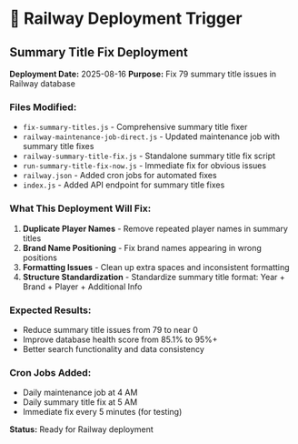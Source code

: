 # 🚀 Railway Deployment Trigger

## Summary Title Fix Deployment

**Deployment Date:** 2025-08-16
**Purpose:** Fix 79 summary title issues in Railway database

### Files Modified:
- `fix-summary-titles.js` - Comprehensive summary title fixer
- `railway-maintenance-job-direct.js` - Updated maintenance job with summary title fixes
- `railway-summary-title-fix.js` - Standalone summary title fix script
- `run-summary-title-fix-now.js` - Immediate fix for obvious issues
- `railway.json` - Added cron jobs for automated fixes
- `index.js` - Added API endpoint for summary title fixes

### What This Deployment Will Fix:
1. **Duplicate Player Names** - Remove repeated player names in summary titles
2. **Brand Name Positioning** - Fix brand names appearing in wrong positions
3. **Formatting Issues** - Clean up extra spaces and inconsistent formatting
4. **Structure Standardization** - Standardize summary title format: Year + Brand + Player + Additional Info

### Expected Results:
- Reduce summary title issues from 79 to near 0
- Improve database health score from 85.1% to 95%+
- Better search functionality and data consistency

### Cron Jobs Added:
- Daily maintenance job at 4 AM
- Daily summary title fix at 5 AM
- Immediate fix every 5 minutes (for testing)

**Status:** Ready for Railway deployment
